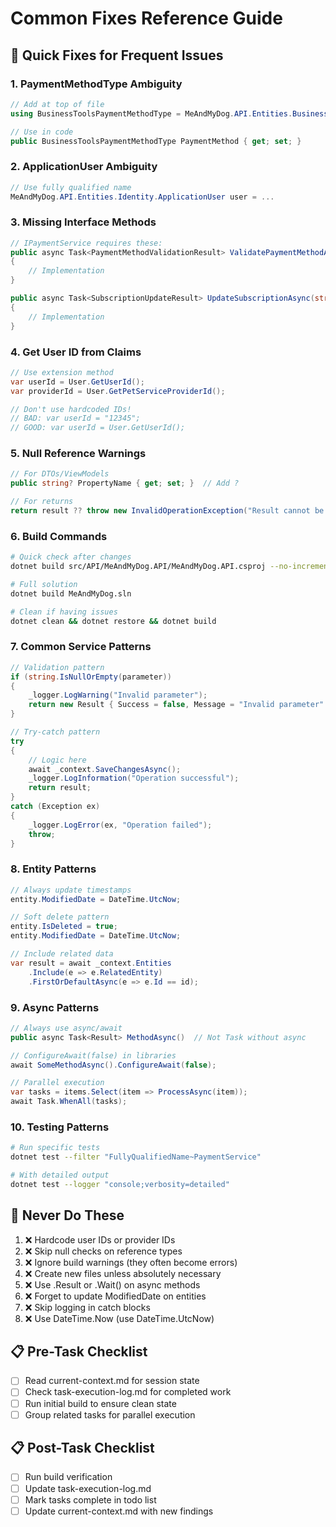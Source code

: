 # Common Fixes Reference Guide

## 🔧 Quick Fixes for Frequent Issues

### 1. PaymentMethodType Ambiguity
```csharp
// Add at top of file
using BusinessToolsPaymentMethodType = MeAndMyDog.API.Entities.BusinessTools.PaymentMethodType;

// Use in code
public BusinessToolsPaymentMethodType PaymentMethod { get; set; }
```

### 2. ApplicationUser Ambiguity
```csharp
// Use fully qualified name
MeAndMyDog.API.Entities.Identity.ApplicationUser user = ...
```

### 3. Missing Interface Methods
```csharp
// IPaymentService requires these:
public async Task<PaymentMethodValidationResult> ValidatePaymentMethodAsync(string userId, string paymentMethodId)
{
    // Implementation
}

public async Task<SubscriptionUpdateResult> UpdateSubscriptionAsync(string userId, int subscriptionId, SubscriptionUpdateRequest request)
{
    // Implementation
}
```

### 4. Get User ID from Claims
```csharp
// Use extension method
var userId = User.GetUserId();
var providerId = User.GetPetServiceProviderId();

// Don't use hardcoded IDs!
// BAD: var userId = "12345";
// GOOD: var userId = User.GetUserId();
```

### 5. Null Reference Warnings
```csharp
// For DTOs/ViewModels
public string? PropertyName { get; set; }  // Add ?

// For returns
return result ?? throw new InvalidOperationException("Result cannot be null");
```

### 6. Build Commands
```bash
# Quick check after changes
dotnet build src/API/MeAndMyDog.API/MeAndMyDog.API.csproj --no-incremental

# Full solution
dotnet build MeAndMyDog.sln

# Clean if having issues
dotnet clean && dotnet restore && dotnet build
```

### 7. Common Service Patterns
```csharp
// Validation pattern
if (string.IsNullOrEmpty(parameter))
{
    _logger.LogWarning("Invalid parameter");
    return new Result { Success = false, Message = "Invalid parameter" };
}

// Try-catch pattern
try
{
    // Logic here
    await _context.SaveChangesAsync();
    _logger.LogInformation("Operation successful");
    return result;
}
catch (Exception ex)
{
    _logger.LogError(ex, "Operation failed");
    throw;
}
```

### 8. Entity Patterns
```csharp
// Always update timestamps
entity.ModifiedDate = DateTime.UtcNow;

// Soft delete pattern
entity.IsDeleted = true;
entity.ModifiedDate = DateTime.UtcNow;

// Include related data
var result = await _context.Entities
    .Include(e => e.RelatedEntity)
    .FirstOrDefaultAsync(e => e.Id == id);
```

### 9. Async Patterns
```csharp
// Always use async/await
public async Task<Result> MethodAsync()  // Not Task without async

// ConfigureAwait(false) in libraries
await SomeMethodAsync().ConfigureAwait(false);

// Parallel execution
var tasks = items.Select(item => ProcessAsync(item));
await Task.WhenAll(tasks);
```

### 10. Testing Patterns
```bash
# Run specific tests
dotnet test --filter "FullyQualifiedName~PaymentService"

# With detailed output
dotnet test --logger "console;verbosity=detailed"
```

## 🚨 Never Do These
1. ❌ Hardcode user IDs or provider IDs
2. ❌ Skip null checks on reference types
3. ❌ Ignore build warnings (they often become errors)
4. ❌ Create new files unless absolutely necessary
5. ❌ Use .Result or .Wait() on async methods
6. ❌ Forget to update ModifiedDate on entities
7. ❌ Skip logging in catch blocks
8. ❌ Use DateTime.Now (use DateTime.UtcNow)

## 📋 Pre-Task Checklist
- [ ] Read current-context.md for session state
- [ ] Check task-execution-log.md for completed work
- [ ] Run initial build to ensure clean state
- [ ] Group related tasks for parallel execution

## 📋 Post-Task Checklist
- [ ] Run build verification
- [ ] Update task-execution-log.md
- [ ] Mark tasks complete in todo list
- [ ] Update current-context.md with new findings